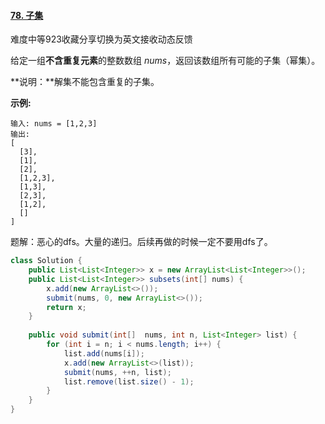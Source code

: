 #### [78. 子集](https://leetcode-cn.com/problems/subsets/)

难度中等923收藏分享切换为英文接收动态反馈

给定一组**不含重复元素**的整数数组 *nums*，返回该数组所有可能的子集（幂集）。

**说明：**解集不能包含重复的子集。

**示例:**

```
输入: nums = [1,2,3]
输出:
[
  [3],
  [1],
  [2],
  [1,2,3],
  [1,3],
  [2,3],
  [1,2],
  []
]
```



题解：恶心的dfs。大量的递归。后续再做的时候一定不要用dfs了。

```java
class Solution {
    public List<List<Integer>> x = new ArrayList<List<Integer>>();
    public List<List<Integer>> subsets(int[] nums) {
        x.add(new ArrayList<>());
        submit(nums, 0, new ArrayList<>());
        return x;
    }
    
    public void submit(int[]  nums, int n, List<Integer> list) {
        for (int i = n; i < nums.length; i++) {
            list.add(nums[i]);
            x.add(new ArrayList<>(list));
            submit(nums, ++n, list);
            list.remove(list.size() - 1);
        }
    }
}
```

